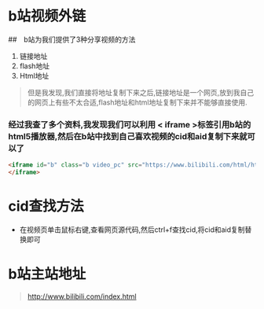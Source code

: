 # b站视频外链
##　b站为我们提供了3种分享视频的方法 
1. 链接地址
2. flash地址 
2. Html地址
> 但是我发现,我们直接将地址复制下来之后,链接地址是一个网页,放到我自己的网页上有些不太合适,flash地址和html地址复制下来并不能够直接使用.
### 经过我查了多个资料,我发现我们可以利用 < iframe >标签引用b站的html5播放器,然后在b站中找到自己喜欢视频的cid和aid复制下来就可以了
```html
<iframe id="b" class="b video_pc" src="https://www.bilibili.com/html/html5player.html?cid=24237876&aid=14875829&pre_ad=0" frameborder="0" allowfullscreen="true">
</iframe>  
```
# cid查找方法
* 在视频页单击鼠标右键,查看网页源代码,然后ctrl+f查找cid,将cid和aid复制替换即可
# b站主站地址
> http://www.bilibili.com/index.html